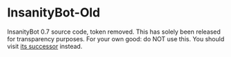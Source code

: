 # InsanityBot-Old
InsanityBot 0.7 source code, token removed. This has solely been released for transparency purposes. For your own good: do NOT use this. You should visit [its successor](https://github.com/InsanityNetwork/InsanityBot) instead.
